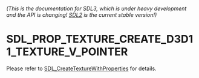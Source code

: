 ###### (This is the documentation for SDL3, which is under heavy development and the API is changing! [SDL2](https://wiki.libsdl.org/SDL2/) is the current stable version!)
# SDL_PROP_TEXTURE_CREATE_D3D11_TEXTURE_V_POINTER

Please refer to [SDL_CreateTextureWithProperties](SDL_CreateTextureWithProperties) for details.

